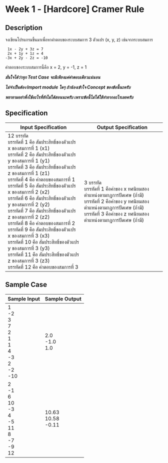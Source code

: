 # Week 1 - [Hardcore] Cramer Rule
## Description
จงเขียนโปรแกรมขึ้นมาเพื่อหาคำตอบของระบบสมการ 3 ตัวแปร (x, y, z)
เช่นจากระบบสมการ

```
 1x - 2y + 3z = 7
 2x + 1y + 1z = 4
-3x + 2y - 2z = -10
```
คำตอบของระบบสมการนี้คือ x = 2, y = -1, z = 1

***มั่นใจได้ว่าทุก Test Case จะมีเพียงแค่คำตอบเดียวแน่นอน***

***ไม่จำเป็นต้อง Import module ใดๆ ถ้าน้องเข้าใจ Concept ของข้อนี้นะครับ***

***พยายามอย่าพึ่งใช้อะไรที่ยังไม่ได้สอนนะครับ เพราะข้อนี้ไม่ได้ใช้ท่ายากอะไรเลยครับ***

## Specification
| Input Specification | Output Specification |
| - | - |
| 12 บรรทัด <br> บรรทัดที่ 1 คือ สัมประสิทธิ์ของตัวแปร x ของสมการที่ 1 (x1) <br> บรรทัดที่ 2 คือ สัมประสิทธิ์ของตัวแปร y ของสมการที่ 1 (y1) <br> บรรทัดที่ 3 คือ สัมประสิทธิ์ของตัวแปร z ของสมการที่ 1 (z1) <br> บรรทัดที่ 4 คือ คำตอบของสมการที่ 1 <br> บรรทัดที่ 5 คือ สัมประสิทธิ์ของตัวแปร x ของสมการที่ 2 (x2) <br> บรรทัดที่ 6 คือ สัมประสิทธิ์ของตัวแปร y ของสมการที่ 2 (y2) <br> บรรทัดที่ 7 คือ สัมประสิทธิ์ของตัวแปร z ของสมการที่ 2 (z2) <br> บรรทัดที่ 8 คือ คำตอบของสมการที่ 2 <br> บรรทัดที่ 9 คือ สัมประสิทธิ์ของตัวแปร x ของสมการที่ 3 (x3) <br> บรรทัดที่ 10 คือ สัมประสิทธิ์ของตัวแปร y ของสมการที่ 3 (y3) <br> บรรทัดที่ 11 คือ สัมประสิทธิ์ของตัวแปร z ของสมการที่ 3 (z3) <br> บรรทัดที่ 12 คือ คำตอบของสมการที่ 3 | 3 บรรทัด <br> บรรทัดที่ 1 คือค่าของ x ทศนิยมสองตำแหน่งตามกฎการปัดเศษ (ถ้ามี) <br> บรรทัดที่ 2 คือค่าของ y ทศนิยมสองตำแหน่งตามกฎการปัดเศษ (ถ้ามี) <br> บรรทัดที่ 3 คือค่าของ z ทศนิยมสองตำแหน่งตามกฎการปัดเศษ (ถ้ามี) |

## Sample Case
| Sample Input | Sample Output |
| - | - |
| 1 <br> -2 <br> 3 <br> 7 <br> 2 <br> 1 <br> 1 <br> 4 <br> -3 <br> 2 <br> -2 <br> -10 | 2.0 <br> -1.0 <br> 1.0 |
| 2 <br> -1 <br> 6 <br> 10 <br> -3 <br> 4 <br> -5 <br> 11 <br> 8 <br> -7 <br> -9 <br> 12 | 10.63 <br> 10.58 <br> -0.11 |

